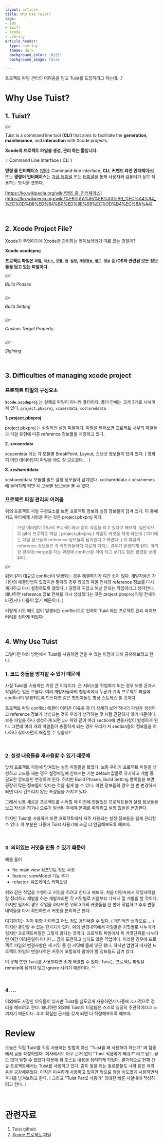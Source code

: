 ```yaml
---
layout: article
title: Why Use Tuist?
tags:
- iOS
- Swift
- Xcode
- Library
article_header:
  type: overlay
  theme: dark
  background_color: '#123'
  background_image: false

---
```


프로젝트 파일 관리의 어려움을 딛고 Tuist를 도입하려고 하는데...?

<!--more-->

# Why Use Tuist?

## 1. Tuist?

<img src="https://github.com/gwonii/gwonii.github.io/blob/master/img/2022-03-19-Tuist-Part1-Why-Use-Tuist-Image/Tuist-Git.png?raw=true" alt="01" style="zoom: 67%;" />


Tuist is a command line tool **(CLI)** that aims to facilitate the **generation**, **maintenance**, and **interaction** with Xcode projects.

**Xcode의 프로젝트 파일을 생성, 관리 하는 툴입니다.** 

💡 Command Line Interface ( CLI )

**명령 줄 인터페이스**
([영어](https://ko.wikipedia.org/wiki/%EC%98%81%EC%96%B4): Command-line interface, **CLI**, **커맨드 라인 인터페이스**) 또는 **명령어 인터페이스**는 [가상 터미널](https://ko.wikipedia.org/wiki/%EB%8B%A8%EB%A7%90_%EC%97%90%EB%AE%AC%EB%A0%88%EC%9D%B4%ED%84%B0) 또는 [터미널](https://ko.wikipedia.org/wiki/%ED%85%8D%EC%8A%A4%ED%8A%B8_%ED%84%B0%EB%AF%B8%EB%84%90)을 통해 사용자와 컴퓨터가 상호 작용하는 방식을 뜻한다.

[https://ko.wikipedia.org/wiki/명령_줄_인터페이스](https://ko.wikipedia.org/wiki/%EB%AA%85%EB%A0%B9_%EC%A4%84_%EC%9D%B8%ED%84%B0%ED%8E%98%EC%9D%B4%EC%8A%A4)

<Br>

## 2. Xcode Project File?

Xcode가 무엇이기에 Xcode만 관리하는 라이브러리가 따로 있는 것일까? 


**Xcode.xcodeproj**

**프로젝트 파일은 `파일`, `리소스`, `모듈`, `앱 설정`, `계정정보`, `빌드 정보` 등 iOS와 관련된 모든 정보들을 담고 있는 파일이다.**

<img src="https://github.com/gwonii/gwonii.github.io/blob/master/img/2022-03-19-Tuist-Part1-Why-Use-Tuist-Image/Build-Phases.png?raw=true" alt="01" style="zoom: 67%;" />

_Build Phases_

<Br>
<img src="https://github.com/gwonii/gwonii.github.io/blob/master/img/2022-03-19-Tuist-Part1-Why-Use-Tuist-Image/Build-Setting.png?raw=true" alt="01" style="zoom: 67%;" />

_Build Setting_

<Br>
<img src="https://github.com/gwonii/gwonii.github.io/blob/master/img/2022-03-19-Tuist-Part1-Why-Use-Tuist-Image/Custom-Property.png?raw=true" alt="01" style="zoom: 67%;" />

_Custom Target Property_

<Br>
<img src="https://github.com/gwonii/gwonii.github.io/blob/master/img/2022-03-19-Tuist-Part1-Why-Use-Tuist-Image/Signing.png?raw=true" alt="01" style="zoom: 67%;" />

_Sigining_

<Br>

## 3. Difficulties of managing xcode project

### 프로젝트 파일의 구성요소 
**`Xcode.xcodeproj`**  는 실제로 파일이 아니라 폴더이다.
폴더 안에는 크게 3개로 나뉘어져 있다. 
`project.pbxproj`, `xcuserdata`, `xcshareddata`
 
**1. project.pbxproj**

project.pbxproj 는 실질적인 설정 파일이다. 
파일을 열어보면 프로젝트 내부의 파일들과 파일 유형에 따른 reference 정보들을 저장하고 있다. 

**2. xcuserdata**

xcuserdata 에는 각 모듈별 BreakPoint, Layout, 스냅샷 정보들이 담겨 있다. 
( 정확히 어떤 데이터인지 파일을 봐도 잘 모르겠다.... )

**3. xcshareddata**

xcshareddata 모듈별 빌드 설정 정보들이 담겨있다.
xcshareddata > xcschemes 에 들어가게 되면 각 모듈별 정보들을 볼 수 있다.  

### 프로젝트 파일 관리의 어려움
위의 프로젝트 파일 구성요소를 보면 프로젝트 정보와 설정 정보들이 담겨 있다.
이 중에서도 우리에게 시련을 주는 것은 project.pbxproj 이다. 

> 가령 여러명이 하나의 프로젝트에서 같이 작업을 하고 있다고 해보자. 
> 일반적으로 git에 프로젝트 파일 ( project.pbxproj ) 파일도 커잇을 하게 되는데 
> ( 여기에는 파일 정보들과 reference 정보들이 담겨있다고 하였다. )
> 이 파일의 reference 정보들은 각 작업자들마다 다르게 가지는 경우가 발생하게 된다. 
> 이러한 경우에 merge를 하는 과정에 conflict을 겪에 되고 보기도 힘든 광경을 보게 된다. 

<img src="https://github.com/gwonii/gwonii.github.io/blob/master/img/2022-03-19-Tuist-Part1-Why-Use-Tuist-Image/Project-Conflict.png?raw=true" alt="01" style="zoom: 67%;" />

위와 같이 대규모 conflict이 발생되는 경우 해결하기가 여간 쉽지 않다. 개발자들은 자기만의 해결방법이 있겠지만 
필자의 경우 타겟의 파일 전체의 reference 정보를 다시 제거하고 다시 설정하도록 했었다. 
( 굉장히 귀찮고 해선 안되는 작업이라고 생각한다. 왜냐하면 reference 정보 전체를 다시 생성했다는 것은 project.pbxproj 파일 전체가 바뀐거나 다름이 없기 때문이다. )

이렇게 시도 때도 없이 발생되는 conflict으로 인하여 Tuist 라는 프로젝트 관리 라이브러리를 접하게 되었다. 

<Br>

## 4. Why Use Tuist 
그렇다면 여러 방면에서 Tuist를 사용하면 얻을 수 있는 이점에 대해 공유해보려고 한다. 

### 1. 코드 충돌을 방지할 수 있기 때문에
사실 Tuist를 사용하는 가장 큰 이유이다. 
큰 서비스를 작업하게 되는 경우 보통 혼자서 작업하는 일은 드물다. 여러 개발자들과의 협업속에서 누군가 계속 프로젝트 파일에 conflict이 발생되도록 만든다면 같은 협업자들도 항상 스트레스 일 것이다. 

프로젝트 파일 conflict 해결이 어려운 이유를 좀 더 상세히 보면
하나의 파일을 생성하고 reference 정보가 생성되는 것이 우리가 생각하는 것 처럼 간단하지 않기 때문이다. 
보통 파일을 하나 생성하게 되면
<img src="https://github.com/gwonii/gwonii.github.io/blob/master/img/2022-03-19-Tuist-Part1-Why-Use-Tuist-Image/Project-Files.png?raw=true" alt="01" style="zoom: 67%;" />
위와 같이 여러 section에 변동사항이 발생하게 된다. 
그런데 여러 개의 파일들이 충돌하게 되는 경우 우리가 저 section들의 정보들을 하나하나 찾아가면서 해결할 수 있을까? 

<Br>

### 2. 설정 내용들을 재사용할 수 있기 때문에
앞서 프로젝트 파일에 담겨있는 설정 파일들을 봤었다.
보통 우리가 프로젝트 파일을 생성하고 코드를 짜는 경우 설정파일에 한해서는 기본 default 값들로 유지하고 개발 중 필요한 정보들만 변경하게 된다. 
하지만 Build Phases, Build Setting 항목들을 보면 굉장히 많은 정보들이 있다는 것을 쉽게 볼 수 있다. 
이런 정보들의 경우 한 번 변경하게 되면 다시 건드리지 않는 특성들을 가지고 있다. 

그래서 보통 새로운 프로젝트를 시작할 때 이전에 만들었던 프로젝트들의 설정 정보들을 보고 작성을 하거나 오류가 발생된 후에야 문제를 파악하고 설정 값들을 변경한다. 

하지만 Tuist를 사용하게 되면 프로젝트에서 자주 사용되는 설정 정보들을 쉽게 관리할 수 있다. 
이 부분은 나중에 Tuist 사용기에 조금 더 언급해보도록 해보자. 

<Br>

### 3. 의미있는 커밋을 만들 수 있기 때문에
예를 들어 
- fix: main view 컴포넌트 정보 수정
- feature: viewModel 기능 추가
- refactor: 유즈케이스 리팩토링 

위와 같은 작업을 수행하고 커밋을 하려고 한다고 해보자.
처음 머릿속에서 작업내역을 잘 정리하고 개발을 하는 개발자라면 각 커밋별로 처음부터 나눠서 잘 개발을 할 것이다. 
하지만 필자의 경우 작업을 하다보면 위의 3개의 커밋들을 한 번에 작업하고 추후 변동내역들을 다시 확인하면서 커밋을 분리하곤 한다. 

여기까지는 각자 취향 차이라고 어느 정도 용인해줄 수 있다. ( 개인적인 생각으로.... )
하지만 용인할 수 없는 한가지가 있다. 위의 변경내역에서 파일들은 커밋별로 나누기가 쉽지만 프로젝트파일은 그렇지 않다는 것이다. 
프로젝트 파일에서 위 커밋단위를 나누려면 여간 어려운일이 아니다... 감히 도전하고 싶지도 않은 작업이다.
이러한 경우에 프로젝트 파일의 변경사항은 세 커밋 중 한 커밋에 몰래 넣곤 했다. 
하지만 엄연히 따지면 프로젝트 파일의 변경내역은 커밋에 포함되지 말아야 할 정보들도 담겨 있다. 

이 문제 또한 Tuist를 사용한다면 쉽게 해결할 수 있다. Tuist는 프로젝트 파일을 remote에 올리지 않고 ignore 시키기 때문이다. *^^* 

<Br>

### 4. ...
이외에도 자잘한 이유들이 있지만 Tuist를 심도있게 사용하면서 나중에 추가적으로 정리를 해보려고 한다. 
왜냐하면 외외에 Tuist의 이점들은 스스로 굉장히 주관적이라고 느껴지기 때문이다. 추후 확실한 근거를 갖게 되면 더 작성해보도록 해보자.

# Review
오늘은 직접 Tuist를 직접 사용하는 방법이 아닌 "Tuist를 왜 사용해야 하는가" 에 집중에서 글을 작성하였다. 
회사에서도 아무 근거 없이 "Tuist 적용하게 해줘!!" 라고 밑도 끝도 없이 말할 수 없었기 때문에 위 포스트 내용을 정리하게 되었다. 
결과적으로 현재 신규 프로젝트에서는 Tuist를 사용하고 있다. 같이 일을 하는 동료분들도 나와 같은 어려움을 공감해주었다. 
아직은 미숙하게 사용하고 있지만 앞으로 점점 심도있게 사용하면서 후기를 남겨보려고 한다. 
( 그리고 "Tuist Part2 사용기" 최대한 빠른 시일내에 작성하려고 한다. )

<Br>

# 관련자료
1. [Tuist github](https://github.com/tuist/tuist)
2. [Xcode 프로젝트 파일](https://hcn1519.github.io/articles/2018-06/xcodeconfiguration)
